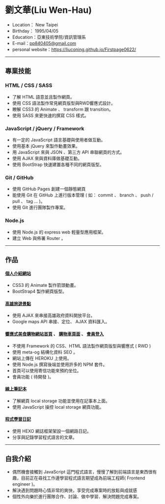 # 劉文華(Liu Wen-Hau)
+ Location： New Taipei
+ Birthday： 1995/04/05
+ Education：亞東技術學院/資訊管理系
+ E-mail：pp840405@gmail.com
+ personal website：https://liuconing.github.io/Firstpage0622/
* * *
## 專業技能
### HTML / CSS / SASS
+ 了解 HTML 語意並且製作網頁。
+ 使用 CSS 語法製作常見網頁版型與RWD響應式設計。
+ 瞭解 CSS3 的 Animate 、 transform 跟 transition。
+ 使用 SASS 來更快速的撰寫 CSS 樣式。
### JavaScript / jQuery / Framework
+ 有一定的 JavaScript 語言基礎與使用者做互動。
+ 使用基本 jQuery 來製作動畫效果。
+ 用 JavaScript 來與 JSON 、第三方 API 串聯網頁的方式。
+ 使用 AJAX 來與資料庫做基礎互動。
+ 使用 BootStrap 快速建置各種不同的網頁版型。
### Git / GitHub
+ 使用 GitHub Pages 創建一個靜態網頁
+ 能使用 Git 在 GitHub 上進行版本管理 ( 如： commit 、 branch 、 push / pull 、 tag ... )。
+ 使用 Git 進行團隊製作專案。
### Node.js
+ 使用 Node.js 的 express web 輕量型應用框架。
+ 建立 Web 與佈署 Router 。
* * *
## 作品
#### <a href="https://liuconing.github.io/Firstpage0622/">個人介紹網站</a>
+ CSS3 的 Animate 製作箭頭動畫。
+ BootStrap4 製作網頁版型。
#### <a href="https://liuconing.github.io/Firstpage0622/exchange.html">高雄旅遊景點</a>
+ 使用 AJAX 來串接高雄政府資料開放平台。
+ Google maps API 串接、定位、 AJAX 資料匯入。
#### <a href="https://pure-beyond-68785.herokuapp.com/">響應式美食購物網站首頁</a> 、 <a href="https://pure-beyond-68785.herokuapp.com/shopping">購物車頁面</a> 、 <a href="https://pure-beyond-68785.herokuapp.com/loading">會員登入</a>
+ 不使用 Framework 的 CSS、HTML 語法製作網頁版型與響應式 ( RWD )
+ 使用 meta-og 結構化資料 SEO 。
+ 網站上傳在 HEROKU 上使用。
+ 使用 Node.js 撰寫後端並使用許多的 NPM 套件。
+ 首頁可以使用寄信功能來預約坐位。
+ 會員功能 ( 待開發 )。
#### <a href="https://liuconing.github.io/notebook/">線上筆記本</a>
+ 了解網頁 local storage 功能並使用在記事本上面。
+ 使用 JavaScript 操控 local storage 網頁功能。
#### <a href="https://liuconing.github.io/">程式學習日記</a>
+ 使用 HEXO 網誌框架架設一個網路日記。
+ 分享與記錄學習程式語言的文章。
* * *
## 自我介紹
+ 偶然機會接觸到 JavaScript 這門程式語言，慢慢了解到前端語言是東西很有趣，目前正在尋找工作邊學習程式語言期望成為前端工程師( Frontend engineer )。
+ 解決遇到問題時心情非常的爽快，享受完成專案時的放鬆與成就感
+ 個性外向樂於進行團隊合作、討論、做中學習、解決問題完成專案。
